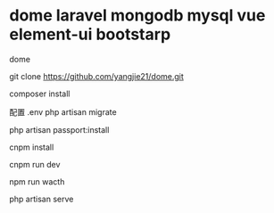 # dome laravel  mongodb  mysql vue element-ui bootstarp 
dome

git clone https://github.com/yangjie21/dome.git

composer install

配置 .env 
php artisan migrate

php artisan passport:install

cnpm install

cnpm run dev 

npm run wacth

php artisan serve

